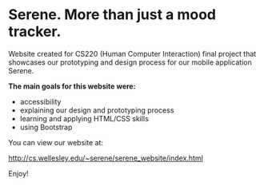 # Serene. More than just a mood tracker.
Website created for CS220 (Human Computer Interaction) final project that showcases our prototyping and design process for our mobile application Serene.

**The main goals for this website were:**
- accessibility
- explaining our design and prototyping process
- learning and applying HTML/CSS skills
- using Bootstrap

You can view our website at: 

http://cs.wellesley.edu/~serene/serene_website/index.html

Enjoy!
